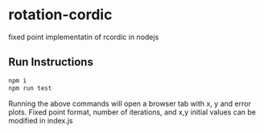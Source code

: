 # rotation-cordic
fixed point implementatin of rcordic in nodejs


## Run Instructions
```bash
npm i 
npm run test
```
Running the above commands will open a browser tab with x, y and error plots. Fixed point format, number of iterations, and x,y initial values can be modified in index.js
